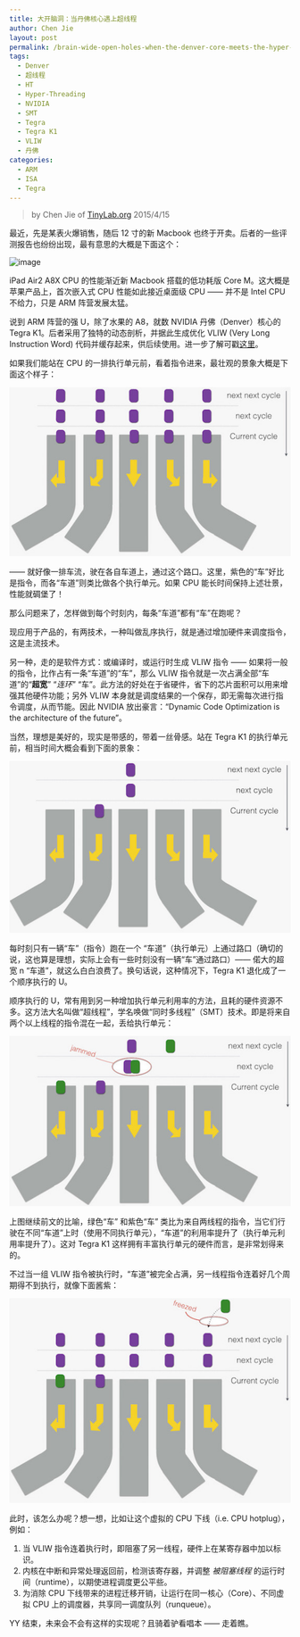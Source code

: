 ```yaml
---
title: 大开脑洞：当丹佛核心遇上超线程
author: Chen Jie
layout: post
permalink: /brain-wide-open-holes-when-the-denver-core-meets-the-hyper-threading/
tags:
  - Denver
  - 超线程
  - HT
  - Hyper-Threading
  - NVIDIA
  - SMT
  - Tegra
  - Tegra K1
  - VLIW
  - 丹佛
categories:
  - ARM
  - ISA
  - Tegra
---
```


<!-- title: 大开脑洞：当丹佛核心遇上超线程 -->

<!-- %s/!\[image\](/&#038;\/wp-content\/uploads\/2015\/04\// -->

> by Chen Jie of [TinyLab.org][1]
> 2015/4/15

最近，先是某表火爆销售，随后 12 寸的新 Macbook 也终于开卖。后者的一些评测报告也纷纷出现，最有意思的大概是下面这个：

![image][2]

iPad Air2 A8X CPU 的性能渐近新 Macbook 搭载的低功耗版 Core M。这大概是苹果产品上，首次嵌入式 CPU 性能如此接近桌面级 CPU —— 并不是 Intel CPU 不给力，只是 ARM 阵营发展太猛。

说到 ARM 阵营的强 U，除了水果的 A8，就数 NVIDIA 丹佛（Denver）核心的 Tegra K1。后者采用了独特的动态剖析，并据此生成优化 VLIW (Very Long Instruction Word) 代码并缓存起来，供后续使用。进一步了解可戳[这里][3]。

如果我们能站在 CPU 的一排执行单元前，看着指令进来，最壮观的景象大概是下面这个样子：

![image][4]

—— 就好像一排车流，驶在各自车道上，通过这个路口。这里，紫色的“车”好比是指令，而各“车道”则类比做各个执行单元。如果 CPU 能长时间保持上述壮景，性能就碉堡了！

那么问题来了，怎样做到每个时刻内，每条“车道”都有“车”在跑呢？

现应用于产品的，有两技术，一种叫做乱序执行，就是通过增加硬件来调度指令，这是主流技术。

另一种，走的是软件方式：或编译时，或运行时生成 VLIW 指令 —— 如果将一般的指令，比作占有一条“车道”的“车”，那么 VLIW 指令就是一次占满全部“车道”的“**超宽**” “*连环*” “车”。此方法的好处在于省硬件，省下的芯片面积可以用来增强其他硬件功能；另外 VLIW 本身就是调度结果的一个保存，即无需每次进行指令调度，从而节能。因此 NVIDIA 放出豪言：“Dynamic Code Optimization is the architecture of the future”。

当然，理想是美好的，现实是带感的，带着一丝骨感。站在 Tegra K1 的执行单元前，相当时间大概会看到下面的景象：

![image][5]

每时刻只有一辆“车”（指令）跑在一个 “车道”（执行单元）上通过路口（确切的说，这也算是理想，实际上会有一些时刻没有一辆“车”通过路口）—— 偌大的超宽 n “车道”，就这么白白浪费了。换句话说，这种情况下，Tegra K1 退化成了一个顺序执行的 U。

顺序执行的 U，常有用到另一种增加执行单元利用率的方法，且耗的硬件资源不多。这方法大名叫做“超线程”，学名唤做“同时多线程”（SMT）技术。即是将来自两个以上线程的指令混在一起，丢给执行单元：

![image][6]

上图继续前文的比喻，绿色“车” 和紫色“车” 类比为来自两线程的指令，当它们行驶在不同“车道”上时（使用不同执行单元），“车道”的利用率提升了（执行单元利用率提升了）。这对 Tegra K1 这样拥有丰富执行单元的硬件而言，是非常划得来的。

不过当一组 VLIW 指令被执行时，“车道”被完全占满，另一线程指令连着好几个周期得不到执行，就像下面酱紫：

![image][7]

此时，该怎么办呢？想一想，比如让这个虚拟的 CPU 下线（i.e. CPU hotplug），例如：

  1. 当 VLIW 指令连着执行时，即阻塞了另一线程，硬件上在某寄存器中加以标识。
  2. 内核在中断和异常处理返回前，检测该寄存器，并调整 *被阻塞线程* 的运行时间（runtime），以期使进程调度更公平些。
  3. 为消除 CPU 下线带来的进程迁移开销，让运行在同一核心（Core）、不同虚拟 CPU 上的调度器，共享同一调度队列（runqueue）。

YY 结束，未来会不会有这样的实现呢？且骑着驴看唱本 —— 走着瞧。





 [1]: http://tinylab.org
 [2]: http://cdn.macrumors.com/article-new/2015/04/geekbenchmacworld.jpg
 [3]: /nvidia%E9%BB%91%E7%A7%91%E6%8A%80-%E4%B8%B9%E4%BD%9B%E6%A0%B8%E5%BF%83%E6%9D%80%E5%88%B0%EF%BC%81/
 [4]: /wp-content/uploads/2015/04/yy-denver-smt-VLIW.jpg
 [5]: /wp-content/uploads/2015/04/yy-denver-smt-inorder.jpg
 [6]: /wp-content/uploads/2015/04/yy-denver-smt-inorder-with-smt.jpg
 [7]: /wp-content/uploads/2015/04/yy-denver-smt-when-VLIW.jpg
